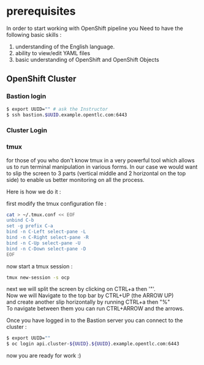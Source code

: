 # prerequisites

In order to start working with OpenShift pipeline you Need to have the following basic skills :

  1. understanding of the English language.
  2. ability to view/edit YAML files
  3. basic understanding of OpenShift and OpenShift Objects


## OpenShift Cluster


### Bastion login

```bash
$ export UUID="" # ask the Instructor  
$ ssh bastion.$UUID.example.opentlc.com:6443
```

### Cluster Login

### tmux

for those of you who don't know tmux in a very powerful tool which allows us to run terminal manipulation in various forms. In our case we would want to slip the screen to 3 parts (vertical middle and 2 horizontal on the top side) to enable us better monitoring on all the process.

Here is how we do it :

first modify the tmux configuration file :

```bash
cat > ~/.tmux.conf << EOF
unbind C-b
set -g prefix C-a
bind -n C-Left select-pane -L
bind -n C-Right select-pane -R
bind -n C-Up select-pane -U
bind -n C-Down select-pane -D
EOF
```

now start a tmux session :

```bash
tmux new-session -s ocp
```

next we will split the screen by clicking on CTRL+a then '"'.  
Now we will Navigate to the top bar by CTRL+UP (the ARROW UP)  
and create another slip horizontally by running CTRL+a then "%"  
To navigate between them you can run CTRL+ARROW and the arrows.  

Once you have logged in to the Bastion server you can connect to the cluster :

```bash
$ export UUID=""
$ oc login api.cluster-${UUID}.${UUID}.example.opentlc.com:6443
```



now you are ready for work :)  


